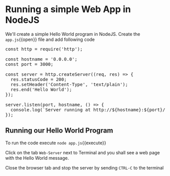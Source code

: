# Running a simple Web App in NodeJS

We'll create a simple Hello World program in NodeJS. Create the `app.js`{{open}} file and add following code

<pre class="file" data-filename="app.js" data-target="replace">
const http = require('http');

const hostname = '0.0.0.0';
const port = 3000;

const server = http.createServer((req, res) => {
  res.statusCode = 200;
  res.setHeader('Content-Type', 'text/plain');
  res.end('Hello World');
});

server.listen(port, hostname, () => {
  console.log(`Server running at http://${hostname}:${port}/`);
});
</pre>

## Running our Hello World Program

To run the code execute `node app.js`{{execute}}

Click on the tab `Web-Server` next to Terminal and you shall see a web page with the Hello World message.

Close the browser tab and stop the server by sending `CTRL-C` to the terminal
